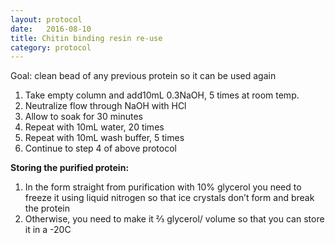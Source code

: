 ```yaml
---
layout: protocol
date:   2016-08-10
title: Chitin binding resin re-use
category: protocol
---
```


Goal: clean bead of any previous protein so it can be used again
<ol>
<li>Take empty column and add10mL 0.3NaOH, 5 times at room temp.</li>
<li>Neutralize flow through NaOH with HCl</li>
<li>Allow to soak for 30 minutes</li>
<li>Repeat with 10mL water, 20 times</li>
<li>Repeat with 10mL wash buffer, 5 times</li>
<li>Continue to step 4 of above protocol</li>
</ol>
<p><strong>Storing the purified protein: </strong></p>
<ol>
<li>In the form straight from purification with 10% glycerol you need to freeze it using liquid nitrogen so that ice crystals don&rsquo;t form and break the protein</li>
<li>Otherwise, you need to make it ⅔ glycerol/ volume so that you can store it in a -20C</li>
</ol>